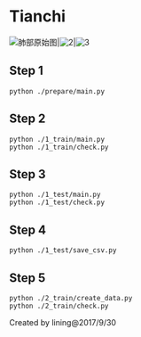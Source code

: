# Tianchi

![肺部原始图](fig/1.png'肺部原始图')|![2](fig/2.png'肺部腐蚀图')|![3](fig/3.png'肺部气管图')
## Step 1
`python ./prepare/main.py`

## Step 2
```
python ./1_train/main.py
python ./1_train/check.py
```

## Step 3
```
python ./1_test/main.py
python ./1_test/check.py
```
## Step 4
`python ./1_test/save_csv.py`

## Step 5
```
python ./2_train/create_data.py
python ./2_train/check.py
```

Created by lining@2017/9/30
